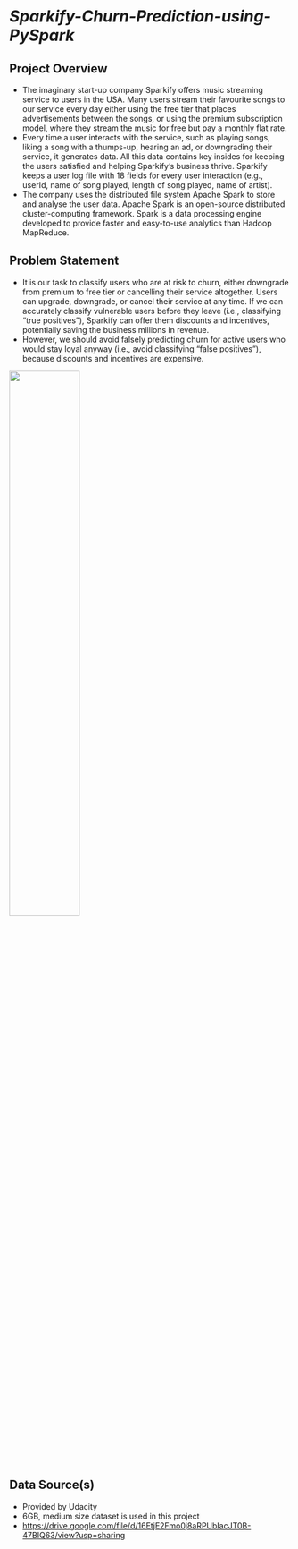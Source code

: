 # *Sparkify-Churn-Prediction-using-PySpark*

## **Project Overview**
- The imaginary start-up company Sparkify offers music streaming service to users in the USA. Many users stream their favourite songs to our service every day either using the free tier that places advertisements between the songs, or using the premium subscription model, where they stream the music for free but pay a monthly flat rate.
- Every time a user interacts with the service, such as playing songs, liking a song with a thumps-up, hearing an ad, or downgrading their service, it generates data. All this data contains key insides for keeping the users satisfied and helping Sparkify’s business thrive. Sparkify keeps a user log file with 18 fields for every user interaction (e.g., userId, name of song played, length of song played, name of artist).
- The company uses the distributed file system Apache Spark to store and analyse the user data. Apache Spark is an open-source distributed cluster-computing framework. Spark is a data processing engine developed to provide faster and easy-to-use analytics than Hadoop MapReduce.

## **Problem Statement**
- It is our task to classify users who are at risk to churn, either downgrade from premium to free tier or cancelling their service altogether. Users can upgrade, downgrade, or cancel their service at any time. If we can accurately classify vulnerable users before they leave (i.e., classifying “true positives”), Sparkify can offer them discounts and incentives, potentially saving the business millions in revenue. 
- However, we should avoid falsely predicting churn for active users who would stay loyal anyway (i.e., avoid classifying “false positives”), because discounts and incentives are expensive.

<img src="https://user-images.githubusercontent.com/16171971/148663848-43038e6f-b422-45e9-927a-9679d557141d.png" width=50% height=50%>

## **Data Source(s)**
- Provided by Udacity
- 6GB, medium size dataset is used in this project
- https://drive.google.com/file/d/16EtjE2Fmo0j8aRPUbIacJT0B-47BIQ63/view?usp=sharing

